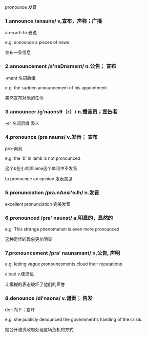 <!-- ---
title: 自定义 Vue 页面
--- -->
pronounce 发音



### 1.announce /anauns/ v,宣布，声称；广播
an-=ad-:to 去说

e.g. announce a pieces of news

宣布一条信息

### 2.announcement /s'naDnsmsnt/ n.公告； 宣布
-ment 名词后缀

e.g. the sudden announcement of his appointment

突然宣布对他的任命

### 3.announcer /g'naons9（r）/ n.播音员；宣告者
-er 名词后缀 表人

### 4.pronounce /pra nauns/ v.发音； 宣布
pro-向前

e.g. the 'b' in lamb is not pronounced.

这个b在小羊羔lame这个单词中不发音

to pronounce an opinion 发表意见

### 5.pronunciation /pra.nAnsi'eJh/ n.发音

excellent pronunciation 完美发音

### 6.pronounced /pra' naunst/ a.明显的，显然的

e.g. This strange phenomenon is even more pronounced.

这种奇怪的现象更加明显

### 7.pronouncement /pra' naunsmant/ n,公告, 声明

e.g. letting vague pronouncements cloud their reputations

cloud v.使混乱

让模糊的表态破坏了他们的声誉

### 8.denounce /di'naons/ v.谴责； 告发
de-:向下；变坏

e.g. she publicly denounced the government's handing of the crisis.

她公开谴责政府处理这场危机的方式

<style>
.page-meta {
    display: none;
}
</style>
